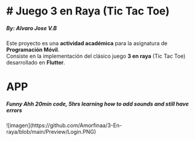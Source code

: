 <h1># Juego 3 en Raya (Tic Tac Toe)</h1>
<h5>By: Alvaro Jose V.B</h5>

Este proyecto es una **actividad académica** para la asignatura de **Programación Móvil**.  
Consiste en la implementación del clásico juego **3 en raya** (Tic Tac Toe) desarrollado en **Flutter**.  

<h1>APP</h1>
<h5><i>Funny Ahh 20min code, 5hrs learning how to add sounds and still have errors</i></h5>
![imagen](https://github.com/Amorfinaa/3-En-raya/blob/main/Preview/Login.PNG)

